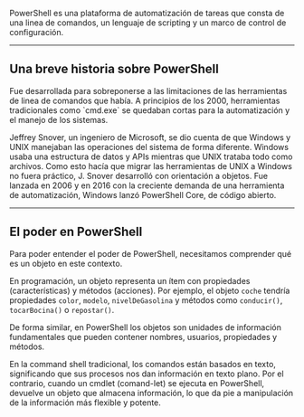 PowerShell es una plataforma de automatización de tareas que consta de una linea de comandos, un lenguaje de scripting y un marco de control de configuración.

-----------------------
<h2>Una breve historia sobre PowerShell</h2>
Fue desarrollada para sobreponerse a las limitaciones de las herramientas de linea de comandos que había. A principios de los 2000, herramientas tradicionales como `cmd.exe` se quedaban cortas para la automatización y el manejo de los sistemas.

Jeffrey Snover, un ingeniero de Microsoft, se dio cuenta de que Windows y UNIX manejaban las operaciones del sistema de forma diferente. Windows usaba una estructura de datos y APIs mientras que UNIX trataba todo como archivos. Como esto hacía que migrar las herramientas de UNIX a Windows no fuera práctico, J. Snover desarrolló con orientación a objetos. Fue lanzada en 2006 y en 2016 con la creciente demanda de una herramienta de automatización, Windows lanzó PowerShell Core, de código abierto.

-----------
<h2>El poder en PowerShell</h2>Para poder entender el poder de PowerShell, necesitamos comprender qué es un objeto en este contexto.

En programación, un objeto representa un ítem con propiedades (características) y métodos (acciones). Por ejemplo, el objeto `coche` tendría propiedades `color`, `modelo`, `nivelDeGasolina` y métodos como `conducir()`, `tocarBocina()` o `repostar()`.

De forma similar, en PowerShell los objetos son unidades de información fundamentales que pueden contener nombres, usuarios, propiedades y métodos.

En la command shell tradicional, los comandos están basados en texto, significando que sus procesos nos dan información en texto plano. Por el contrario, cuando un cmdlet (comand-let) se ejecuta en PowerShell, devuelve un objeto que almacena información, lo que da pie a manipulación de la información más flexible y potente.